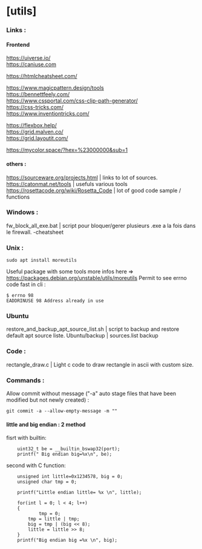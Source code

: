 # [utils]

### Links :

#### Frontend 
https://uiverse.io/  
https://caniuse.com  
   
https://htmlcheatsheet.com/   
  
https://www.magicpattern.design/tools   
https://bennettfeely.com/     
https://www.cssportal.com/css-clip-path-generator/   
https://css-tricks.com/   
https://www.inventiontricks.com/  

https://flexbox.help/   
https://grid.malven.co/  
https://grid.layoutit.com/  
    
https://mycolor.space/?hex=%23000000&sub=1  
   
#### others :
https://sourceware.org/projects.html | links to lot of sources.   
https://catonmat.net/tools | usefuls various tools  
https://rosettacode.org/wiki/Rosetta_Code | lot of good code sample / functions  
  
### Windows :
fw_block_all_exe.bat  | script pour bloquer/gerer plusieurs .exe a la fois dans le firewall. 
-cheatsheet

### Unix :
```
sudo apt install moreutils
```
Useful package with some tools more infos here => https://packages.debian.org/unstable/utils/moreutils
Permit to see errno code fast in cli :
```
$ errno 98
EADDRINUSE 98 Address already in use
``` 
### Ubuntu
restore_and_backup_apt_source_list.sh  | script to backup and restore default apt source liste. 
Ubuntu/backup  | sources.list backup

### Code :
rectangle_draw.c  | Light c code to draw rectangle in ascii with custom size. 

### Commands :

Allow commit without message ("-a" auto stage files that have been modified but not newly created) :
```
git commit -a --allow-empty-message -m ""
```


#### little and big endian : 2 method

fisrt with builtin:
```
	uint32_t be = __builtin_bswap32(port);
	printf(" Big endian big=%x\n", be);
```
  
  
second with C function:
```
	unsigned int little=0x1234578, big = 0;
	unsigned char tmp = 0;

	printf("Little endian little= %x \n", little);

	for(int l = 0; l < 4; l++) 
	{
    		tmp = 0;
		tmp = little | tmp;
		big = tmp | (big << 8);
		little = little >> 8;
	}
	printf("Big endian big =%x \n", big);
  ```
